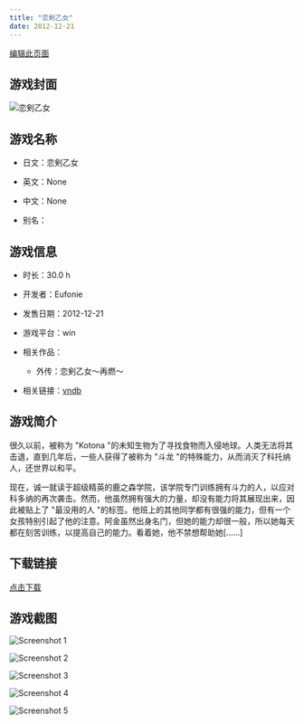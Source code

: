 ```yaml
---
title: "恋剣乙女"
date: 2012-12-21
---
```

[编辑此页面](https://github.com/ACG-3/ADV3-source/blob/main/source/_posts/games/%E6%81%8B%E5%89%A3%E4%B9%99%E5%A5%B3%EF%BD%9E%E5%86%8D%E7%87%83%EF%BD%9E.md)

## 游戏封面

![恋剣乙女](https%3A//pan.timero.xyz/onedrive/img_lib_001/%E6%81%8B%E5%89%A3%E4%B9%99%E5%A5%B3%EF%BD%9E%E5%86%8D%E7%87%83%EF%BD%9E_cover.avif)


## 游戏名称

- 日文：恋剣乙女
- 英文：None
- 中文：None

- 别名：


## 游戏信息

- 时长：30.0 h
- 开发者：Eufonie
- 发售日期：2012-12-21
- 游戏平台：win
- 相关作品：
   - 外传：恋剣乙女～再燃～

- 相关链接：[vndb](https://vndb.org/v10608)


## 游戏简介

很久以前，被称为 "Kotona "的未知生物为了寻找食物而入侵地球。人类无法将其击退，直到几年后，一些人获得了被称为 "斗龙 "的特殊能力，从而消灭了科托纳人，还世界以和平。

现在，诚一就读于超级精英的鹿之森学院，该学院专门训练拥有斗力的人，以应对科多纳的再次袭击。然而，他虽然拥有强大的力量，却没有能力将其展现出来，因此被贴上了 "最没用的人 "的标签。他班上的其他同学都有很强的能力，但有一个女孩特别引起了他的注意。阿金虽然出身名门，但她的能力却很一般，所以她每天都在刻苦训练，以提高自己的能力。看着她，他不禁想帮助她[......]




## 下载链接

[点击下载](https://pan.timero.xyz/onedrive/adv_lib_001/%E6%81%8B%E5%89%A3%E4%B9%99%E5%A5%B3%EF%BD%9E%E5%86%8D%E7%87%83%EF%BD%9E)


## 游戏截图


![Screenshot 1](https%3A//pan.timero.xyz/onedrive/img_lib_001/%E6%81%8B%E5%89%A3%E4%B9%99%E5%A5%B3%EF%BD%9E%E5%86%8D%E7%87%83%EF%BD%9E_Screenshot_1.avif)

![Screenshot 2](https%3A//pan.timero.xyz/onedrive/img_lib_001/%E6%81%8B%E5%89%A3%E4%B9%99%E5%A5%B3%EF%BD%9E%E5%86%8D%E7%87%83%EF%BD%9E_Screenshot_2.avif)

![Screenshot 3](https%3A//pan.timero.xyz/onedrive/img_lib_001/%E6%81%8B%E5%89%A3%E4%B9%99%E5%A5%B3%EF%BD%9E%E5%86%8D%E7%87%83%EF%BD%9E_Screenshot_3.avif)

![Screenshot 4](https%3A//pan.timero.xyz/onedrive/img_lib_001/%E6%81%8B%E5%89%A3%E4%B9%99%E5%A5%B3%EF%BD%9E%E5%86%8D%E7%87%83%EF%BD%9E_Screenshot_4.avif)

![Screenshot 5](https%3A//pan.timero.xyz/onedrive/img_lib_001/%E6%81%8B%E5%89%A3%E4%B9%99%E5%A5%B3%EF%BD%9E%E5%86%8D%E7%87%83%EF%BD%9E_Screenshot_5.avif)


